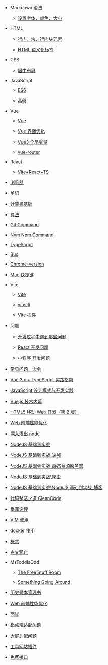 - Markdown 语法

  - [设置字体，颜色，大小](Mk_SYNTAX/index.md)

- HTML

  - [行内，块，行内块元素](HTML/test1.md)

  - [HTML 语义化标签](HTML/test2.md)

- CSS

  - [居中布局](CSS/center.md)
  <!-- - [公众平台](CONTACT.md) -->

- JavaScript

  - [ES6](JS/index.md)

  - [高级](JS/高级.md)

- Vue

  - [Vue](Vue/test2.md)

  - [Vue 界面优化](Vue/jiemian.md)

  - [Vue3 全局变量](Vue/vue3全局变量.md)

  - [vue-router](Vue/vue-router.md)

- React

  - [Vite+React+TS](React/vite-react-ts.md)

- [浏览器](浏览器/index.md)

- [单词](Word/index.md)

- [计算机基础](ComputerBase/index.md)

- [算法](Algorithm/index.md)

- [Git Command](Git/index.md)

- [Nvm Npm Command](Nvm/index.md)

- [TypeScript](TypeScript/index.md)

- [Bug](Bug/index.md)

- [Chrome-version](Chrome/index.md)

- [Mac 快捷键](Mac/index.md)

- Vite

  - [Vite](Vite/index.md)

  - [vitecli](Vue/vitecli.md)

  - [Vite 插件](Vite/vite插件.md)

- 问题

  - [开发过程中遇到那些问题](Question/index.md)

  - [React 开发问题](Question/reactQ.md)

  - [小程序 开发问题](Question/miniprogram.md)

- [常见问题，命令](Question/questionCommand.md)

- [Vue 3.x + TypeScript 实践指南](Book/vue3TypeScript.md)

- [JavaScript 设计模式与开发实践](Book/JavaScript设计模式与开发实践.md)

- [Vue.js 技术内幕](Book/Vue.js技术内幕.md)

- [HTML5 移动 Web 开发（第 2 版）](Book/HTML5移动Web开发（第2版）.md)

- [Web 前端性能优化](Book/Web前端性能优化.md)

- [深入浅出 node](Book/深入浅出node.md)

- [NodeJS 基础到实战](Book/NodeJS基础到实战.md)

- [NodeJS 基础到实战\_进程](Book/NodeJS基础到实战_进程.md)

- [NodeJS 基础到实战\_静态资源服务器](Book/NodeJS基础到实战_静态资源服务器.md)

- [NodeJS 基础到实战\爬虫](Book/NodeJS基础到实战_爬虫.md)

- [NodeJS 基础到实战\NodeJS 基础到实战\_博客](Book/NodeJS基础到实战_博客.md)

- [代码整洁之道 CleanCode](Book/代码整洁之道CleanCode.md)

- [墨菲定理](Book/墨菲定理.md)

- [VIM 使用](Book/VIM使用/VIM使用.md)

- [docker 使用](Book/docker.md)

- [概念](Concept/index.md)

- [古文观止](古文观止/index.md)

- MsToddIsOdd

  - [The Free Stuff Room](Book/englishbook/MsToddIsOdd.md)

  - [Something Going Around](Book/englishbook/SomethingGoingAround.md)

- [历史是本管理书](Book/历史是本管理书/历史是本管理书.md)

- [Web 前端性能优化](Web前端性能优化/index.md)

- [面试](Interview/index.md)

- [移动端适配问题](移动端适配/index.md)

- [大屏适配问题](大屏适配/index.md)

- [工具网站插件](工具网站插件/index.md)

- [免费接口](免费接口/index.md)

<!-- "unplugin-auto-import": "^0.17.5", -->
<!-- - Gradle
  - [Deploy](deploy.md)
- 其他小工具

  - [JWT](jwt/README.md)

- [Awesome docsify](awesome.md)
- [Changelog](changelog.md) -->
